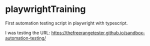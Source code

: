 # playwrightTraining

First automation testing script in playwright with typescript.

I was testing the URL: https://thefreerangetester.github.io/sandbox-automation-testing/
